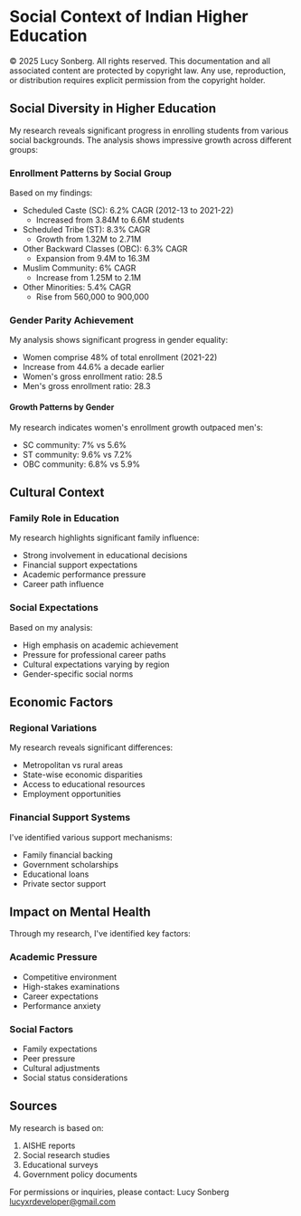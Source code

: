 # Social Context of Indian Higher Education

© 2025 Lucy Sonberg. All rights reserved.
This documentation and all associated content are protected by copyright law. Any use, reproduction, or distribution requires explicit permission from the copyright holder.

## Social Diversity in Higher Education

My research reveals significant progress in enrolling students from various social backgrounds. The analysis shows impressive growth across different groups:

### Enrollment Patterns by Social Group
Based on my findings:
- Scheduled Caste (SC): 6.2% CAGR (2012-13 to 2021-22)
  * Increased from 3.84M to 6.6M students
- Scheduled Tribe (ST): 8.3% CAGR
  * Growth from 1.32M to 2.71M
- Other Backward Classes (OBC): 6.3% CAGR
  * Expansion from 9.4M to 16.3M
- Muslim Community: 6% CAGR
  * Increase from 1.25M to 2.1M
- Other Minorities: 5.4% CAGR
  * Rise from 560,000 to 900,000

### Gender Parity Achievement

My analysis shows significant progress in gender equality:
- Women comprise 48% of total enrollment (2021-22)
- Increase from 44.6% a decade earlier
- Women's gross enrollment ratio: 28.5
- Men's gross enrollment ratio: 28.3

#### Growth Patterns by Gender
My research indicates women's enrollment growth outpaced men's:
- SC community: 7% vs 5.6%
- ST community: 9.6% vs 7.2%
- OBC community: 6.8% vs 5.9%

## Cultural Context

### Family Role in Education

My research highlights significant family influence:
- Strong involvement in educational decisions
- Financial support expectations
- Academic performance pressure
- Career path influence

### Social Expectations

Based on my analysis:
- High emphasis on academic achievement
- Pressure for professional career paths
- Cultural expectations varying by region
- Gender-specific social norms

## Economic Factors

### Regional Variations

My research reveals significant differences:
- Metropolitan vs rural areas
- State-wise economic disparities
- Access to educational resources
- Employment opportunities

### Financial Support Systems

I've identified various support mechanisms:
- Family financial backing
- Government scholarships
- Educational loans
- Private sector support

## Impact on Mental Health

Through my research, I've identified key factors:

### Academic Pressure
- Competitive environment
- High-stakes examinations
- Career expectations
- Performance anxiety

### Social Factors
- Family expectations
- Peer pressure
- Cultural adjustments
- Social status considerations

## Sources
My research is based on:
1. AISHE reports
2. Social research studies
3. Educational surveys
4. Government policy documents

For permissions or inquiries, please contact:
Lucy Sonberg
lucyxrdeveloper@gmail.com 